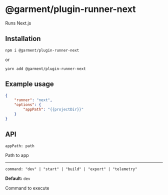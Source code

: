 # @garment/plugin-runner-next

<!-- description src/index.ts firstInterface -->
Runs Next.js


## Installation

<!-- installation -->
`npm i @garment/plugin-runner-next`

or

`yarn add @garment/plugin-runner-next`

## Example usage

<!-- example src/index.ts firstInterface -->
```json
{
    "runner": "next",
    "options": {
        "appPath": "{{projectDir}}"
    }
}
```

## API

<!-- api src/index.ts firstInterface  -->
`appPath: path`

Path to app

---

`command: "dev" | "start" | "build" | "export" | "telemetry"`

**Default:** `dev`

Command to execute

